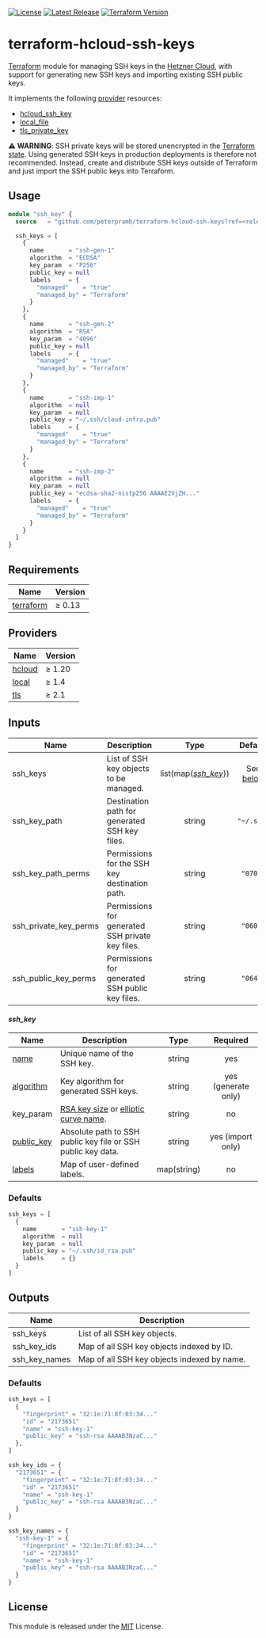 [![License](https://img.shields.io/github/license/peterpramb/terraform-hcloud-ssh-keys)](https://github.com/peterpramb/terraform-hcloud-ssh-keys/blob/master/LICENSE)
[![Latest Release](https://img.shields.io/github/v/release/peterpramb/terraform-hcloud-ssh-keys?sort=semver)](https://github.com/peterpramb/terraform-hcloud-ssh-keys/releases/latest)
[![Terraform Version](https://img.shields.io/badge/terraform-%E2%89%A5%200.13.0-623ce4)](https://www.terraform.io)


# terraform-hcloud-ssh-keys

[Terraform](https://www.terraform.io) module for managing SSH keys in the [Hetzner Cloud](https://www.hetzner.com/cloud), with support for generating new SSH keys and importing existing SSH public keys.

It implements the following [provider](#providers) resources:

- [hcloud\_ssh\_key](https://registry.terraform.io/providers/hetznercloud/hcloud/latest/docs/resources/ssh_key)
- [local\_file](https://registry.terraform.io/providers/hashicorp/local/latest/docs/resources/file)
- [tls\_private\_key](https://registry.terraform.io/providers/hashicorp/tls/latest/docs/resources/private_key)

:warning: **WARNING**: SSH private keys will be stored unencrypted in the [Terraform state](https://www.terraform.io/docs/state). Using generated SSH keys in production deployments is therefore not recommended. Instead, create and distribute SSH keys outside of Terraform and just import the SSH public keys into Terraform.


## Usage

```terraform
module "ssh_key" {
  source   = "github.com/peterpramb/terraform-hcloud-ssh-keys?ref=<release>"

  ssh_keys = [
    {
      name       = "ssh-gen-1"
      algorithm  = "ECDSA"
      key_param  = "P256"
      public_key = null
      labels     = {
        "managed"    = "true"
        "managed_by" = "Terraform"
      }
    },
    {
      name       = "ssh-gen-2"
      algorithm  = "RSA"
      key_param  = "4096"
      public_key = null
      labels     = {
        "managed"    = "true"
        "managed_by" = "Terraform"
      }
    },
    {
      name       = "ssh-imp-1"
      algorithm  = null
      key_param  = null
      public_key = "~/.ssh/cloud-infra.pub"
      labels     = {
        "managed"    = "true"
        "managed_by" = "Terraform"
      }
    },
    {
      name       = "ssh-imp-2"
      algorithm  = null
      key_param  = null
      public_key = "ecdsa-sha2-nistp256 AAAAE2VjZH..."
      labels     = {
        "managed"    = "true"
        "managed_by" = "Terraform"
      }
    }
  ]
}
```


## Requirements

| Name | Version |
|------|---------|
| [terraform](https://www.terraform.io) | &ge; 0.13 |


## Providers

| Name | Version |
|------|---------|
| [hcloud](https://registry.terraform.io/providers/hetznercloud/hcloud) | &ge; 1.20 |
| [local](https://registry.terraform.io/providers/hashicorp/local) | &ge; 1.4 |
| [tls](https://registry.terraform.io/providers/hashicorp/tls) | &ge; 2.1 |


## Inputs

| Name | Description | Type | Default | Required |
|------|-------------|:----:|:-------:|:--------:|
| ssh\_keys | List of SSH key objects to be managed. | list(map([*ssh\_key*](#ssh_key))) | See [below](#defaults) | yes |
| ssh\_key\_path | Destination path for generated SSH key files. | string | `"~/.ssh"` | no |
| ssh\_key\_path\_perms | Permissions for the SSH key destination path. | string | `"0700"` | no |
| ssh\_private\_key\_perms | Permissions for generated SSH private key files. | string | `"0600"` | no |
| ssh\_public\_key\_perms | Permissions for generated SSH public key files. | string | `"0640"` | no |


#### *ssh\_key*

| Name | Description | Type | Required |
|------|-------------|:----:|:--------:|
| [name](https://registry.terraform.io/providers/hetznercloud/hcloud/latest/docs/resources/ssh_key#name) | Unique name of the SSH key. | string | yes |
| [algorithm](https://registry.terraform.io/providers/hashicorp/tls/latest/docs/resources/private_key#algorithm) | Key algorithm for generated SSH keys. | string | yes (generate only) |
| key\_param | [RSA key size](https://registry.terraform.io/providers/hashicorp/tls/latest/docs/resources/private_key#rsa_bits) or [elliptic curve name](https://registry.terraform.io/providers/hashicorp/tls/latest/docs/resources/private_key#ecdsa_curve). | string | no |
| [public\_key](https://registry.terraform.io/providers/hetznercloud/hcloud/latest/docs/resources/ssh_key#public_key) | Absolute path to SSH public key file or SSH public key data. | string | yes (import only) |
| [labels](https://registry.terraform.io/providers/hetznercloud/hcloud/latest/docs/resources/ssh_key#labels) | Map of user-defined labels. | map(string) | no |


### Defaults

```terraform
ssh_keys = [
  {
    name       = "ssh-key-1"
    algorithm  = null
    key_param  = null
    public_key = "~/.ssh/id_rsa.pub"
    labels     = {}
  }
]
```


## Outputs

| Name | Description |
|------|-------------|
| ssh\_keys | List of all SSH key objects. |
| ssh\_key\_ids | Map of all SSH key objects indexed by ID. |
| ssh\_key\_names | Map of all SSH key objects indexed by name. |


### Defaults

```terraform
ssh_keys = [
  {
    "fingerprint" = "32:1e:71:8f:03:34..."
    "id" = "2173651"
    "name" = "ssh-key-1"
    "public_key" = "ssh-rsa AAAAB3NzaC..."
  },
]

ssh_key_ids = {
  "2173651" = {
    "fingerprint" = "32:1e:71:8f:03:34..."
    "id" = "2173651"
    "name" = "ssh-key-1"
    "public_key" = "ssh-rsa AAAAB3NzaC..."
  }
}

ssh_key_names = {
  "ssh-key-1" = {
    "fingerprint" = "32:1e:71:8f:03:34..."
    "id" = "2173651"
    "name" = "ssh-key-1"
    "public_key" = "ssh-rsa AAAAB3NzaC..."
  }
}
```


## License

This module is released under the [MIT](https://github.com/peterpramb/terraform-hcloud-ssh-keys/blob/master/LICENSE) License.
